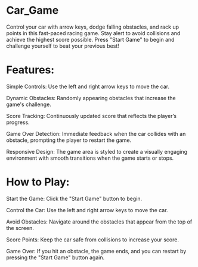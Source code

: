 # Car_Game
Control your car with arrow keys, dodge falling obstacles, and rack up points in this fast-paced racing game. Stay alert to avoid collisions and achieve the highest score possible. Press "Start Game" to begin and challenge yourself to beat your previous best!

# Features:

Simple Controls: Use the left and right arrow keys to move the car.

Dynamic Obstacles: Randomly appearing obstacles that increase the game's challenge.

Score Tracking: Continuously updated score that reflects the player’s progress.

Game Over Detection: Immediate feedback when the car collides with an obstacle, prompting the player to restart the game.

Responsive Design: The game area is styled to create a visually engaging environment with smooth transitions when the game starts or stops.

# How to Play:

Start the Game: Click the "Start Game" button to begin.

Control the Car: Use the left and right arrow keys to move the car.

Avoid Obstacles: Navigate around the obstacles that appear from the top of the screen.

Score Points: Keep the car safe from collisions to increase your score.

Game Over: If you hit an obstacle, the game ends, and you can restart by pressing the "Start Game" button again.
